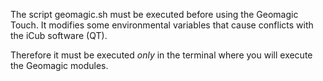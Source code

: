 The script geomagic.sh must be executed before using the Geomagic Touch. 
It modifies some environmental variables that cause conflicts with the iCub software (QT).

Therefore it must be executed *only* in the terminal where you will execute the Geomagic modules.
